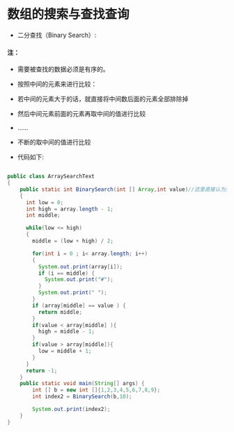 # 数组的搜索与查找查询
* 二分查找（Binary Search）:
#### 注：
 * 需要被查找的数据必须是有序的。
 * 按照中间的元素来进行比较：
  * 若中间的元素大于的话，就直接将中间数后面的元素全部排除掉
  * 然后中间元素前面的元素再取中间的值进行比较

  * ……

  * 不断的取中间的值进行比较


* 代码如下:

```java

public class ArraySearchText
{
    public static int BinarySearch(int [] Array,int value)//这里直接认为传入方法中的数组就已经是排序好了的
    {
      int low = 0;
      int high = array.length - 1;
      int middle;

      while(low <= high)
      {
        middle = (low + high) / 2;

        for(int i = 0 ; i< array.length; i++)
        {
          System.out.print(array[i]);
          if (i == middle) {
            System.out.print("#");
          }
          System.out.print(" ");
        }
        if (array[middle] == value ) {
          return middle;
        }
        if(value < array[middle] ){
          high = middle - 1;
        }
        if(value > array[middle]){
          low = middle + 1;
        }
      }
      return -1;
    }
    public static void main(String[] args) {
        int [] b = new int []{1,2,3,4,5,6,7,8,9};
        int index2 = BinarySearch(b,10);

        System.out.print(index2);
    }
}


```

